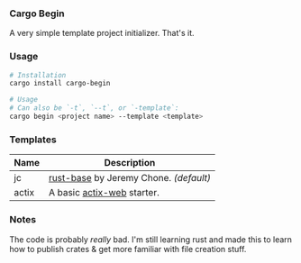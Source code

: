 ### Cargo Begin

A very simple template project initializer. That's it.

### Usage

```bash
# Installation
cargo install cargo-begin

# Usage
# Can also be `-t`, `--t`, or `-template`:
cargo begin <project name> --template <template>
```

### Templates

| Name  | Description                                                                                |
| ----- | ------------------------------------------------------------------------------------------ |
| jc    | [rust-base](https://github.com/jeremychone-channel/rust-base) by Jeremy Chone. _(default)_ |
| actix | A basic [actix-web](https://actix.rs/) starter.                                            |

### Notes

The code is probably _really_ bad. I'm still learning rust and made this to learn how to publish crates & get more familiar with file creation stuff.
